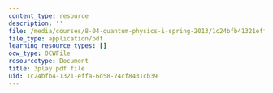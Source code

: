 ```yaml
---
content_type: resource
description: ''
file: /media/courses/8-04-quantum-physics-i-spring-2013/1c24bfb41321effa6d5874cf8431cb39_SZlnoxak4xM.pdf
file_type: application/pdf
learning_resource_types: []
ocw_type: OCWFile
resourcetype: Document
title: 3play pdf file
uid: 1c24bfb4-1321-effa-6d58-74cf8431cb39
---
```

